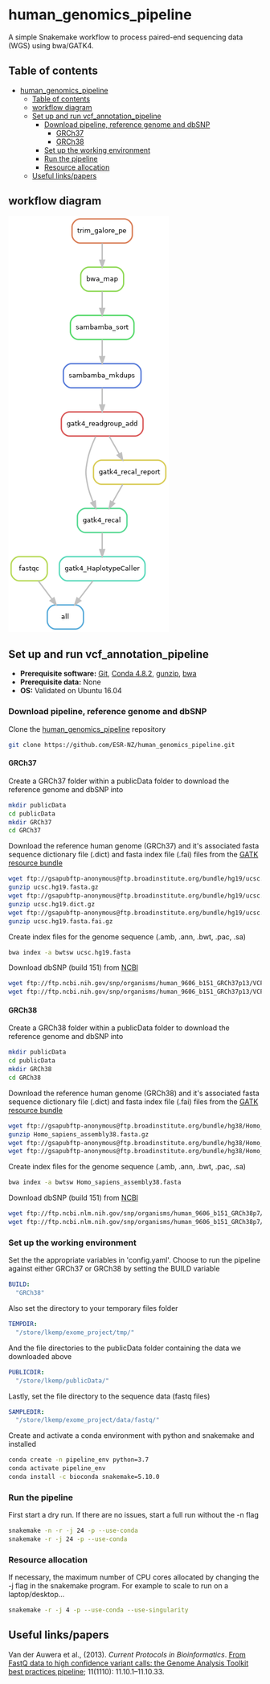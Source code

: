 # human_genomics_pipeline

A simple Snakemake workflow to process paired-end sequencing data (WGS) using bwa/GATK4.

## Table of contents

- [human_genomics_pipeline](#humangenomicspipeline)
  - [Table of contents](#table-of-contents)
  - [workflow diagram](#workflow-diagram)
  - [Set up and run vcf_annotation_pipeline](#set-up-and-run-vcfannotationpipeline)
    - [Download pipeline, reference genome and dbSNP](#download-pipeline-reference-genome-and-dbsnp)
      - [GRCh37](#grch37)
      - [GRCh38](#grch38)
    - [Set up the working environment](#set-up-the-working-environment)
    - [Run the pipeline](#run-the-pipeline)
    - [Resource allocation](#resource-allocation)
  - [Useful links/papers](#useful-linkspapers)

## workflow diagram

<img src="rulegraph.png" class="center">

## Set up and run vcf_annotation_pipeline

- **Prerequisite software:** [Git](https://git-scm.com/), [Conda 4.8.2](https://docs.conda.io/projects/conda/en/latest/index.html), [gunzip](https://linux.die.net/man/1/gunzip), [bwa](http://bio-bwa.sourceforge.net/)
- **Prerequisite data:** None
- **OS:** Validated on Ubuntu 16.04

### Download pipeline, reference genome and dbSNP

Clone the [human_genomics_pipeline](https://github.com/ESR-NZ/human_genomics_pipeline) repository

```bash
git clone https://github.com/ESR-NZ/human_genomics_pipeline.git
```

#### GRCh37

Create a GRCh37 folder within a publicData folder to download the reference genome and dbSNP into

```bash
mkdir publicData
cd publicData
mkdir GRCh37
cd GRCh37
```

Download the reference human genome (GRCh37) and it's associated fasta sequence dictionary file (.dict) and fasta index file (.fai) files from the [GATK resource bundle](https://gatk.broadinstitute.org/hc/en-us/articles/360035890811-Resource-bundle)

```bash
wget ftp://gsapubftp-anonymous@ftp.broadinstitute.org/bundle/hg19/ucsc.hg19.fasta.gz
gunzip ucsc.hg19.fasta.gz
wget ftp://gsapubftp-anonymous@ftp.broadinstitute.org/bundle/hg19/ucsc.hg19.dict.gz
gunzip ucsc.hg19.dict.gz
wget ftp://gsapubftp-anonymous@ftp.broadinstitute.org/bundle/hg19/ucsc.hg19.fasta.fai.gz
gunzip ucsc.hg19.fasta.fai.gz
```

Create index files for the genome sequence (.amb, .ann, .bwt, .pac, .sa)

```bash
bwa index -a bwtsw ucsc.hg19.fasta
```

Download dbSNP (build 151) from [NCBI](https://www.ncbi.nlm.nih.gov/variation/docs/human_variation_vcf/)

```bash
wget ftp://ftp.ncbi.nih.gov/snp/organisms/human_9606_b151_GRCh37p13/VCF/GATK/All_20180423.vcf.gz
wget ftp://ftp.ncbi.nih.gov/snp/organisms/human_9606_b151_GRCh37p13/VCF/GATK/All_20180423.vcf.gz.tbi
```

#### GRCh38

Create a GRCh38 folder within a publicData folder to download the reference genome and dbSNP into

```bash
mkdir publicData
cd publicData
mkdir GRCh38
cd GRCh38
```

Download the reference human genome (GRCh38) and it's associated fasta sequence dictionary file (.dict) and fasta index file (.fai) files from the [GATK resource bundle](https://gatk.broadinstitute.org/hc/en-us/articles/360035890811-Resource-bundle)

```bash
wget ftp://gsapubftp-anonymous@ftp.broadinstitute.org/bundle/hg38/Homo_sapiens_assembly38.fasta.gz
gunzip Homo_sapiens_assembly38.fasta.gz
wget ftp://gsapubftp-anonymous@ftp.broadinstitute.org/bundle/hg38/Homo_sapiens_assembly38.dict
wget ftp://gsapubftp-anonymous@ftp.broadinstitute.org/bundle/hg38/Homo_sapiens_assembly38.fasta.fai
```

Create index files for the genome sequence (.amb, .ann, .bwt, .pac, .sa)

```bash
bwa index -a bwtsw Homo_sapiens_assembly38.fasta
```

Download dbSNP (build 151) from [NCBI](https://www.ncbi.nlm.nih.gov/variation/docs/human_variation_vcf/)

```bash
wget ftp://ftp.ncbi.nlm.nih.gov/snp/organisms/human_9606_b151_GRCh38p7/VCF/GATK/All_20180418.vcf.gz
wget ftp://ftp.ncbi.nlm.nih.gov/snp/organisms/human_9606_b151_GRCh38p7/VCF/GATK/All_20180418.vcf.gz.tbi
```

### Set up the working environment

Set the the appropriate variables in 'config.yaml'. Choose to run the pipeline against either GRCh37 or GRCh38 by setting the BUILD variable

```yaml
BUILD:
  "GRCh38"
```

Also set the directory to your temporary files folder

```yaml
TEMPDIR:
  "/store/lkemp/exome_project/tmp/"
```

And the file directories to the publicData folder containing the data we downloaded above

```yaml
PUBLICDIR:
  "/store/lkemp/publicData/"
```

Lastly, set the file directory to the sequence data (fastq files)

```yaml
SAMPLEDIR:
  "/store/lkemp/exome_project/data/fastq/"
```

Create and activate a conda environment with python and snakemake and installed

```bash
conda create -n pipeline_env python=3.7
conda activate pipeline_env
conda install -c bioconda snakemake=5.10.0
```

### Run the pipeline

First start a dry run. If there are no issues, start a full run without the -n flag

```bash
snakemake -n -r -j 24 -p --use-conda
snakemake -r -j 24 -p --use-conda
```

### Resource allocation

If necessary, the maximum number of CPU cores allocated by changing the -j flag in the snakemake program. For example to scale to run on a laptop/desktop...

```bash
snakemake -r -j 4 -p --use-conda --use-singularity
```

## Useful links/papers

Van der Auwera et al., (2013). *Current Protocols in Bioinformatics*. [From FastQ data to high confidence variant calls: the Genome Analysis Toolkit best practices pipeline](https://www.ncbi.nlm.nih.gov/pmc/articles/PMC4243306/); 11(1110): 11.10.1–11.10.33.
